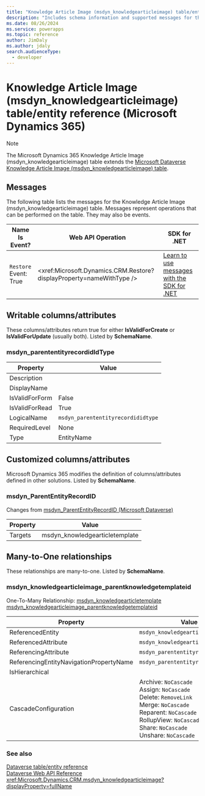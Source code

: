 ```yaml
---
title: "Knowledge Article Image (msdyn_knowledgearticleimage) table/entity reference (Microsoft Dynamics 365)"
description: "Includes schema information and supported messages for the Knowledge Article Image (msdyn_knowledgearticleimage) table/entity with Microsoft Dynamics 365."
ms.date: 08/26/2024
ms.service: powerapps
ms.topic: reference
author: JimDaly
ms.author: jdaly
search.audienceType: 
  - developer
---
```


# Knowledge Article Image (msdyn_knowledgearticleimage) table/entity reference (Microsoft Dynamics 365)



> [!NOTE]
> The Microsoft Dynamics 365 Knowledge Article Image (msdyn_knowledgearticleimage) table extends the [Microsoft Dataverse Knowledge Article Image (msdyn_knowledgearticleimage) table](/power-apps/developer/data-platform/reference/entities/msdyn_knowledgearticleimage).


## Messages

The following table lists the messages for the Knowledge Article Image (msdyn_knowledgearticleimage) table.
Messages represent operations that can be performed on the table. They may also be events.

| Name <br />Is Event? |Web API Operation |SDK for .NET |
| ---- | ----- |----- |
| `Restore`<br />Event: True |<xref:Microsoft.Dynamics.CRM.Restore?displayProperty=nameWithType /> |[Learn to use messages with the SDK for .NET](/power-apps/developer/data-platform/org-service/use-messages)|


## Writable columns/attributes

These columns/attributes return true for either **IsValidForCreate** or **IsValidForUpdate** (usually both). Listed by **SchemaName**.

### <a name="BKMK_msdyn_parententityrecordidIdType"></a> msdyn_parententityrecordidIdType

|Property|Value|
|---|---|
|Description||
|DisplayName||
|IsValidForForm|False|
|IsValidForRead|True|
|LogicalName|`msdyn_parententityrecordididtype`|
|RequiredLevel|None|
|Type|EntityName|


## Customized columns/attributes

Microsoft Dynamics 365 modifies the definition of columns/attributes defined in other solutions. Listed by **SchemaName**.

### <a name="BKMK_msdyn_ParentEntityRecordID"></a> msdyn_ParentEntityRecordID

Changes from [msdyn_ParentEntityRecordID (Microsoft Dataverse)](/power-apps/developer/data-platform/reference/entities/msdyn_knowledgearticleimage#BKMK_msdyn_ParentEntityRecordID)

|Property|Value|
|---|---|
|Targets|msdyn_knowledgearticletemplate|


## Many-to-One relationships

These relationships are many-to-one. Listed by **SchemaName**.

### <a name="BKMK_msdyn_knowledgearticleimage_parentknowledgetemplateid"></a> msdyn_knowledgearticleimage_parentknowledgetemplateid

One-To-Many Relationship: [msdyn_knowledgearticletemplate msdyn_knowledgearticleimage_parentknowledgetemplateid](msdyn_knowledgearticletemplate.md#BKMK_msdyn_knowledgearticleimage_parentknowledgetemplateid)

|Property|Value|
|---|---|
|ReferencedEntity|`msdyn_knowledgearticletemplate`|
|ReferencedAttribute|`msdyn_knowledgearticletemplateid`|
|ReferencingAttribute|`msdyn_parententityrecordid`|
|ReferencingEntityNavigationPropertyName|`msdyn_parententityrecordid`|
|IsHierarchical||
|CascadeConfiguration|Archive: `NoCascade`<br />Assign: `NoCascade`<br />Delete: `RemoveLink`<br />Merge: `NoCascade`<br />Reparent: `NoCascade`<br />RollupView: `NoCascade`<br />Share: `NoCascade`<br />Unshare: `NoCascade`|



### See also

[Dataverse table/entity reference](../about-entity-reference.md)  
[Dataverse Web API Reference](/power-apps/developer/data-platform/webapi/reference/about)   
<xref:Microsoft.Dynamics.CRM.msdyn_knowledgearticleimage?displayProperty=fullName>
